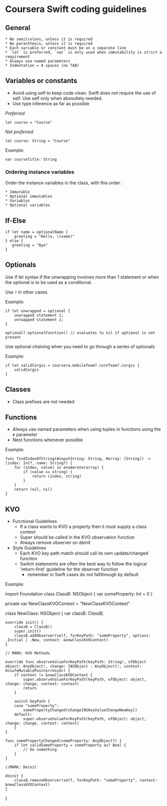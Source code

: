 # Coursera Swift coding guidelines

## General

	* No semilcolons, unless it is required
	* No paranthesis, unless it is required
	* Each variable or constant must be on a separate line
	* `let` is preferred, `var` is only used when immutability is strict a requirement
	* Always use named parameters
	* Indentation = 4 spaces (no TAB)

## Variables or constants

* Avoid using self to keep code clean. Swift does not require the use of self. Use self only when absoultely needed.
* Use type inference as far as possible

*Preferred*

	let course = "Course"

*Not preferred*

    let course: String = "Course"

Example:

	var courseTitle: String
	
### Ordering instance variables

Order the instance variables in the class, with this order :

    * Immutable 
    * Optional immutables
    * Variables
    * Optional variables

## If-Else

    if let name = optionalName {
    	greeting = "Hello, \(name)"
	} else {
	   greeting = "Bye"
	}
	
## Optionals
      
Use if let syntax if the unwrapping involves more than 1 statement or when the optional is to be used as a conditional. 

Use `?` in other cases.


Example:

    if let unwrapped = optional {
    	unwrapped statement 1;
    	unrwapped statement 2;
    }
    
    optional?.optionalFunction() // evaluates to nil if optional is not present
    
 
 Use optional chaining when you need to go through a series of optionals
 
 Example:
 
    if let validCorgis = coursera.mobileTeam?.coreTeam?.corgis {
    	validCorgis
    } 
    
## Classes

* Class prefixes are not needed
    
## Functions


* Always use named parameters when using tuples in functions using the `#` parameter
* Nest functions whenever possible

Example:

    func findIndexOfString(#inputString: String, #array: [String]) -> (index: Int?, name: String?) {
        for (index, value) in enumerate(array) {
            if (value == string) {
                return (index, string)
            }
        }
        return (nil, nil)
    }
 
## KVO

* Functional Guidelines
	* If a class wants to KVO a property then it must supply a class context
	* Super should be called in the KVO observation function
	* Always remove observer on deinit
* Style Guidelines
	* Each KVO key path match should call its own update/changed function
	* Switch statements are often the best way to follow the logical 'return-first' guideline for the observer function
		- remember in Swift cases do not fallthrough by default

Example:

import Foundation
class ClassB: NSObject {
    var someProperty: Int = 0
}

private var NewClassKVOContext = "NewClassKVOContext"

class NewClass: NSObject {
    var classB: ClassB;

    override init() {
        classB = ClassB()
        super.init()
        classB.addObserver(self, forKeyPath: "someProperty", options: .Initial | .New, context: &newClassKVOContext)
    }
    
    // MARK: KVO Methods
    
    override func observeValueForKeyPath(keyPath: String!, ofObject object: AnyObject!, change: [NSObject : AnyObject]!, context: UnsafeMutablePointer<Void>) {
        if context != &newClassKVOContext {
            super.observeValueForKeyPath(keyPath, ofObject: object, change: change, context: context)
			return
        }
        
        switch keyPath {
        case "someProperty":
            somePropertyChanged(change[NSKeyValueChangeNewKey])
        default:
            super.observeValueForKeyPath(keyPath, ofObject: object, change: change, context: context)
        }
    }
    
    func somePropertyChanged(someProperty: AnyObject?) {
        if let validSomeProperty = someProperty as? Bool {
            // Do something
        }
    }
    
    //MARK: Deinit
    
    deinit {
        classB.removeObserver(self, forKeyPath: "someProperty", context: &newClassKVOContext)
    }
}
